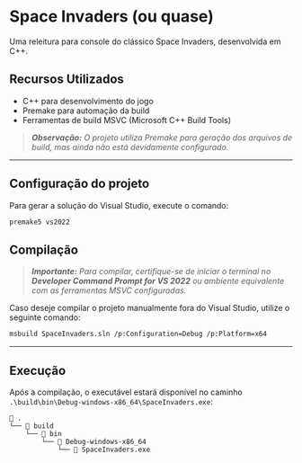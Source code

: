 # Space Invaders (ou quase)

Uma releitura para console do clássico Space Invaders, desenvolvida em C++.

## Recursos Utilizados

- C++ para desenvolvimento do jogo  
- Premake para automação da build  
- Ferramentas de build MSVC (Microsoft C++ Build Tools)  

> ***Observação:** O projeto utiliza Premake para geração dos arquivos de build, mas ainda não está devidamente configurado.*

---

## Configuração do projeto

Para gerar a solução do Visual Studio, execute o comando:

```bash
premake5 vs2022
```

## Compilação

> ***Importante:** Para compilar, certifique-se de iniciar o terminal no **Developer Command Prompt for VS 2022** ou ambiente equivalente com as ferramentas MSVC configuradas.*

Caso deseje compilar o projeto manualmente fora do Visual Studio, utilize o seguinte comando:

```bash
msbuild SpaceInvaders.sln /p:Configuration=Debug /p:Platform=x64
```

---

## Execução

Após a compilação, o executável estará disponível no caminho `.\build\bin\Debug-windows-x86_64\SpaceInvaders.exe`:

```plaintext
 .
└──  build
    └──  bin
        └──  Debug-windows-x86_64
            └──  SpaceInvaders.exe
```
